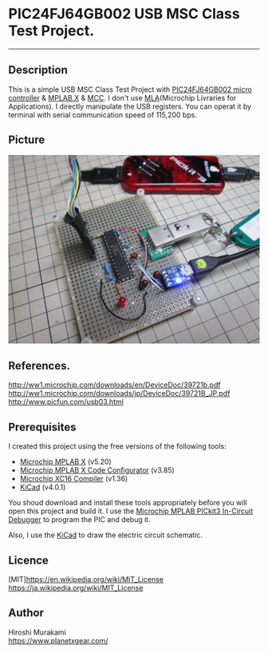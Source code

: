 ﻿# PIC24FJ64GB002 USB MSC Class Test Project.
---
## Description

This is a simple USB MSC Class Test Project with [PIC24FJ64GB002 micro controller][5] & [MPLAB.X][1] & [MCC][2].
I don't use [MLA][6](Microchip Livraries for Applications). I directly manipulate the USB registers.
You can operat it by terminal with serial communication speed of 115,200 bps.

## Picture
![Alt text](/Picture/20190822_IMG_2250.JPG)


## References.
<http://ww1.microchip.com/downloads/en/DeviceDoc/39721b.pdf>
<http://ww1.microchip.com/downloads/jp/DeviceDoc/39721B_JP.pdf>
<http://www.picfun.com/usb03.html>


## Prerequisites
I created this project using the free versions of the following tools:
 * [Microchip MPLAB X][1] (v5.20)
 * [Microchip MPLAB X Code Configurator][2] (v3.85)
 * [Microchip XC16 Compiler][4] (v1.36)
 * [KiCad][6] (v4.0.1)

You shoud download and install these tools appropriately before you will open this project and build it.
I use the [Microchip MPLAB PICkit3 In-Circuit Debugger][3] to program the PIC and debug it.  

Also, I use the [KiCad][6] to draw the electric circuit schematic.


## Licence
[MIT]<https://en.wikipedia.org/wiki/MIT_License> <https://ja.wikipedia.org/wiki/MIT_License>


## Author
Hiroshi Murakami  
<https://www.planetxgear.com/>  

[1]: http://www.microchip.com/pagehandler/en-us/family/mplabx/ "MPLAB X"
[2]: http://www.microchip.com/mplab/mplab-code-configurator "MPLAB Code Configurator "
[3]: http://www.microchip.com/Developmenttools/ProductDetails.aspx?PartNO=PG164130 "MPLAB PICkit3 In-Circuit Debugger"
[4]: http://www.microchip.com/pagehandler/en_us/devtools/mplabxc/ "MPLAB XC Compilers"
[5]: https://www.microchip.com/wwwproducts/en/PIC24FJ64GB002
[6]: https://www.microchip.com/mplab/microchip-libraries-for-applications 

